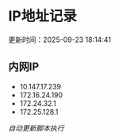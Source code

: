 # IP地址记录

更新时间：2025-09-23 18:14:41
## 内网IP
- 10.147.17.239
- 172.16.24.190
- 172.24.32.1
- 172.25.128.1

*自动更新脚本执行*          